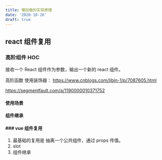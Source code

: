 ```yaml
---
title: 懒加载的实现原理
date: '2020-10-26'
draft: true
---
```


## react 组件复用

### 高阶组件 HOC

接收一个 React 组件作为参数，输出一个新的 react 组件。

高阶函数 使用装饰器： https://www.cnblogs.com/libin-1/p/7087605.html

https://segmentfault.com/a/1190000010371752

#### 使用场景

#### 组件继承

#### ### vue 组件复用

1. 最基础的复用是 抽离一个公共组件，通过 props 传值。
2. slot
3. 组件继承
